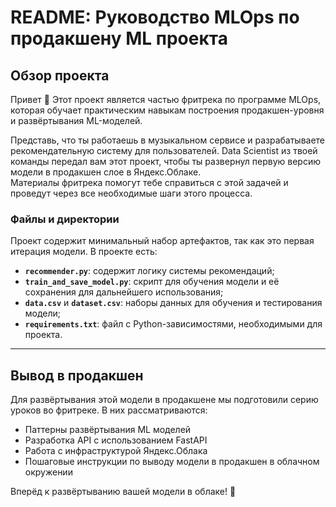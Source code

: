 # README: Руководство MLOps по продакшену ML проекта

## Обзор проекта
Привет 👋 Этот проект является частью фритрека по программе MLOps, которая обучает практическим навыкам построения продакшен-уровня и развёртывания ML-моделей. 

Представь, что ты работаешь в музыкальном сервисе и разрабатываете рекомендательную систему для пользователей. Data Scientist из твоей команды передал вам этот проект, чтобы ты развернул первую версию модели в продакшен слое в Яндекс.Облаке. <br>
Материалы фритрека помогут тебе справиться с этой задачей и проведут через все необходимые шаги этого процесса.

### Файлы и директории

Проект содержит минимальный набор артефактов, так как это первая итерация модели. В проекте есть:

- **`recommender.py`**: содержит логику системы рекомендаций;
- **`train_and_save_model.py`**: скрипт для обучения модели и её сохранения для дальнейшего использования;
- **`data.csv`** и **`dataset.csv`**: наборы данных для обучения и тестирования модели;
- **`requirements.txt`**: файл с Python-зависимостями, необходимыми для проекта.

---

## Вывод в продакшен

Для развёртывания этой модели в продакшене мы подготовили серию уроков во фритреке. В них рассматриваются:

- Паттерны развёртывания ML моделей
- Разработка API с использованием FastAPI
- Работа с инфраструктурой Яндекс.Облака
- Пошаговые инструкции по выводу модели в продакшен в облачном окружении

Вперёд к развёртыванию вашей модели в облаке! 🚀